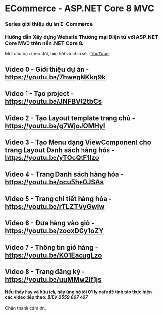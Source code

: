 # ECommerce - ASP.NET Core 8 MVC

### Series giới thiệu dự án E-Commerce

### Hướng dẫn Xây dựng Website Thương mại Điện tử với ASP.NET Core MVC trên nền .NET Core 8.
Mời các bạn theo dõi, học hỏi và chia sẽ. ([YouTube](https://www.youtube.com/playlist?list=PLE5Bje814fYbtRxvDgmWJ6fUpIZXtbNrb))

## Video 0 - Giới thiệu dự án - https://youtu.be/7hwegNKkq9k

## Video 1 - Tạo project - https://youtu.be/JNFBVt2tbCs

## Video 2 - Tạo Layout template trang chủ - https://youtu.be/g7WjoJOMHyI

## Video 3 - Tạo Menu dạng ViewComponent cho trang Layout Danh sách hàng hóa - https://youtu.be/yTOcQtF1lzo

## Video 4 - Trang Danh sách hàng hóa - https://youtu.be/ocu5he0JSAs

## Video 5 - Trang chi tiết hàng hóa - https://youtu.be/rTLZTVyGwlw

## Video 6 - Đưa hàng vào giỏ - https://youtu.be/zooxDCy1oZY

## Video 7 - Thông tin giỏ hàng - https://youtu.be/K01EacugLzo

## Video 8 - Trang đăng ký - https://youtu.be/uuMMw2If1js

#### Nếu thấy hay và hữu ích, hãy ủng hộ tôi 01 ly cafe để tỉnh táo thực hiện các video tiếp theo: *BIDV 0559 667 467*
Chân thành cảm ơn.
